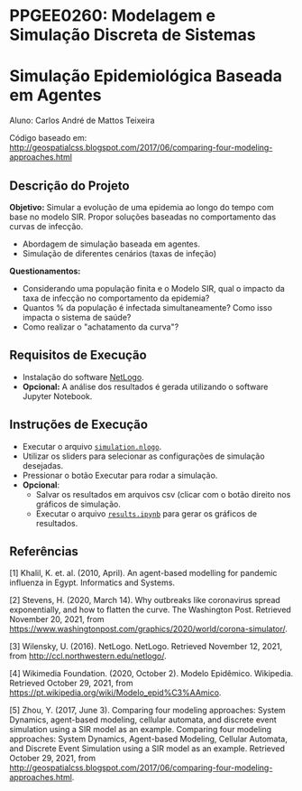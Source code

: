 # PPGEE0260: Modelagem e Simulação Discreta de Sistemas
# Simulação Epidemiológica Baseada em Agentes

Aluno: Carlos André de Mattos Teixeira

Código baseado em: http://geospatialcss.blogspot.com/2017/06/comparing-four-modeling-approaches.html  

## Descrição do Projeto

**Objetivo:** Simular a evolução de uma epidemia ao longo do tempo com base no modelo SIR. Propor soluções baseadas no comportamento das curvas de infecção.

- Abordagem de simulação baseada em agentes.
- Simulação de diferentes cenários (taxas de infeção)


**Questionamentos:**

- Considerando uma população finita e o Modelo SIR, qual o impacto da taxa de infecção no comportamento da epidemia?
- Quantos % da população é infectada simultaneamente? Como isso impacta o sistema de saúde?
- Como realizar o "achatamento da curva"?


## Requisitos de Execução

- Instalação do software [NetLogo](http://ccl.northwestern.edu/netlogo/).
- **Opcional:** A análise dos resultados é gerada utilizando o software Jupyter Notebook. 


## Instruções de Execução

- Executar o arquivo [`simulation.nlogo`](https://github.com/andrematte/epidemic-simulator/simulation.nlogo).
- Utilizar os sliders para selecionar as configurações de simulação desejadas.
- Pressionar o botão Executar para rodar a simulação.
- **Opcional**: 
  - Salvar os resultados em arquivos csv (clicar com o botão direito nos gráficos de simulação.
  - Executar o arquivo [`results.ipynb`](https://github.com/andrematte/epidemic-simulator/results.ipynb) para gerar os gráficos de resultados.

## Referências

[1] Khalil, K. et. al. (2010, April). An agent-based modelling for pandemic influenza in Egypt. Informatics and Systems.

[2] Stevens, H. (2020, March 14). Why outbreaks like coronavirus spread exponentially, and how to flatten the curve. The Washington Post. Retrieved November 20, 2021, from https://www.washingtonpost.com/graphics/2020/world/corona-simulator/.

[3] Wilensky, U. (2016). NetLogo. NetLogo. Retrieved November 12, 2021, from http://ccl.northwestern.edu/netlogo/.

[4] Wikimedia Foundation. (2020, October 2). Modelo Epidêmico. Wikipedia. Retrieved October 29, 2021, from https://pt.wikipedia.org/wiki/Modelo_epid%C3%AAmico.

[5] Zhou, Y. (2017, June 3). Comparing four modeling approaches: System Dynamics, agent-based modeling, cellular automata, and discrete event simulation using a SIR model as an example. Comparing four modeling approaches: System Dynamics, Agent-based Modeling, Cellular Automata, and Discrete Event Simulation using a SIR model as an example. Retrieved October 29, 2021, from http://geospatialcss.blogspot.com/2017/06/comparing-four-modeling-approaches.html. 
